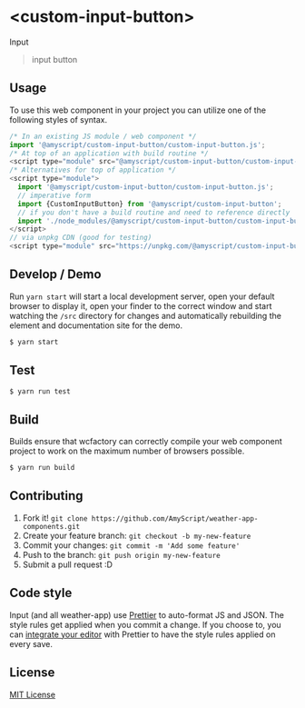 # &lt;custom-input-button&gt;

Input

> input button

## Usage

To use this web component in your project you can utilize one of the following styles of syntax.

```js
/* In an existing JS module / web component */
import '@amyscript/custom-input-button/custom-input-button.js';
/* At top of an application with build routine */
<script type="module" src="@amyscript/custom-input-button/custom-input-button.js"></script>
/* Alternatives for top of application */
<script type="module">
  import '@amyscript/custom-input-button/custom-input-button.js';
  // imperative form
  import {CustomInputButton} from '@amyscript/custom-input-button';
  // if you don't have a build routine and need to reference directly
  import './node_modules/@amyscript/custom-input-button/custom-input-button.js';
</script>
// via unpkg CDN (good for testing)
<script type="module" src="https://unpkg.com/@amyscript/custom-input-button/custom-input-button.js"></script>
```

## Develop / Demo

Run `yarn start` will start a local development server, open your default browser to display it, open your finder to the correct window and start watching the `/src` directory for changes and automatically rebuilding the element and documentation site for the demo.

```bash
$ yarn start
```

## Test

```bash
$ yarn run test
```

## Build

Builds ensure that wcfactory can correctly compile your web component project to
work on the maximum number of browsers possible.

```bash
$ yarn run build
```

## Contributing

1. Fork it! `git clone https://github.com/AmyScript/weather-app-components.git`
2. Create your feature branch: `git checkout -b my-new-feature`
3. Commit your changes: `git commit -m 'Add some feature'`
4. Push to the branch: `git push origin my-new-feature`
5. Submit a pull request :D

## Code style

Input (and all weather-app) use [Prettier][prettier] to auto-format JS and JSON. The style rules get applied when you commit a change. If you choose to, you can [integrate your editor][prettier-ed] with Prettier to have the style rules applied on every save.

[prettier]: https://github.com/prettier/prettier/
[prettier-ed]: https://github.com/prettier/prettier/#editor-integration
[polyserve]: https://github.com/Polymer/polyserve
[web-component-tester]: https://github.com/Polymer/web-component-tester

## License

[MIT License](http://opensource.org/licenses/MIT)
